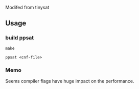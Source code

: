 
Modifed from tinysat


## Usage 


### build ppsat 

~~~~
make

ppsat <cnf-file>
~~~~


### Memo

Seems compiler flags have huge impact on the performance. 
